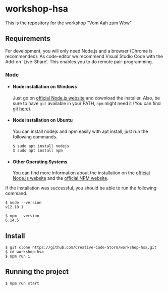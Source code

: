 # workshop-hsa

This is the repository for the workshop "Vom Aah zum Wow"

## Requirements

For development, you will only need Node.js and a browser (Chrome is recommended).
As code-editor we recommend Visual Studio Code with the Add-on 'Live-Share'. This enables you to do remote pair-programming.

### Node

- #### Node installation on Windows

  Just go on [official Node.js website](https://nodejs.org/) and download the installer.
  Also, be sure to have `git` available in your PATH, `npm` might need it (You can find git [here](https://git-scm.com/)).

- #### Node installation on Ubuntu

  You can install nodejs and npm easily with apt install, just run the following commands.

      $ sudo apt install nodejs
      $ sudo apt install npm

- #### Other Operating Systems
  You can find more information about the installation on the [official Node.js website](https://nodejs.org/) and the [official NPM website](https://npmjs.org/).

If the installation was successful, you should be able to run the following command.

    $ node --version
    v12.18.1

    $ npm --version
    6.14.5

## Install

    $ git clone https://github.com/Creative-Code-Storm/workshop-hsa.git
    $ cd workshop-hsa
    $ npm run i

## Running the project

    $ npm run start
